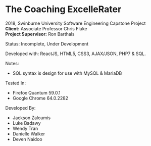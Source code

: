 # The Coaching ExcelleRater

2018, Swinburne University Software Engineering Capstone Project    
**Client:** Associate Professor Chris Fluke    
**Project Supervisor:** Ron Barthals  

Status: Incomplete, Under Development

Developed with: ReactJS, HTML5, CSS3, AJAX/JSON, PHP7 & SQL.

Notes:
* SQL syntax is design for use with MySQL & MariaDB

Tested In:
* Firefox Quantum 59.0.1
* Google Chrome 64.0.2282

Developed By:
* Jackson Zaloumis  
* Luke Badawy  
* Wendy Tran  
* Danielle Walker  
* Deven Naidoo  
